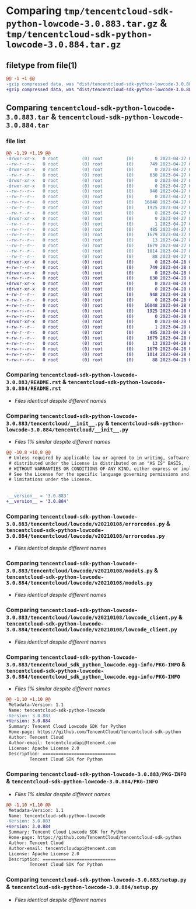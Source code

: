 # Comparing `tmp/tencentcloud-sdk-python-lowcode-3.0.883.tar.gz` & `tmp/tencentcloud-sdk-python-lowcode-3.0.884.tar.gz`

## filetype from file(1)

```diff
@@ -1 +1 @@
-gzip compressed data, was "dist/tencentcloud-sdk-python-lowcode-3.0.883.tar", last modified: Thu Apr 27 00:36:41 2023, max compression
+gzip compressed data, was "dist/tencentcloud-sdk-python-lowcode-3.0.884.tar", last modified: Fri Apr 28 02:27:03 2023, max compression
```

## Comparing `tencentcloud-sdk-python-lowcode-3.0.883.tar` & `tencentcloud-sdk-python-lowcode-3.0.884.tar`

### file list

```diff
@@ -1,19 +1,19 @@
-drwxr-xr-x   0 root         (0) root         (0)        0 2023-04-27 00:36:41.000000 tencentcloud-sdk-python-lowcode-3.0.883/
--rw-r--r--   0 root         (0) root         (0)      749 2023-04-27 00:36:41.000000 tencentcloud-sdk-python-lowcode-3.0.883/README.rst
-drwxr-xr-x   0 root         (0) root         (0)        0 2023-04-27 00:36:41.000000 tencentcloud-sdk-python-lowcode-3.0.883/tencentcloud/
--rw-r--r--   0 root         (0) root         (0)      630 2023-04-27 00:36:41.000000 tencentcloud-sdk-python-lowcode-3.0.883/tencentcloud/__init__.py
-drwxr-xr-x   0 root         (0) root         (0)        0 2023-04-27 00:36:41.000000 tencentcloud-sdk-python-lowcode-3.0.883/tencentcloud/lowcode/
-drwxr-xr-x   0 root         (0) root         (0)        0 2023-04-27 00:36:41.000000 tencentcloud-sdk-python-lowcode-3.0.883/tencentcloud/lowcode/v20210108/
--rw-r--r--   0 root         (0) root         (0)      948 2023-04-27 00:36:41.000000 tencentcloud-sdk-python-lowcode-3.0.883/tencentcloud/lowcode/v20210108/errorcodes.py
--rw-r--r--   0 root         (0) root         (0)        0 2023-04-27 00:36:41.000000 tencentcloud-sdk-python-lowcode-3.0.883/tencentcloud/lowcode/v20210108/__init__.py
--rw-r--r--   0 root         (0) root         (0)    16048 2023-04-27 00:36:41.000000 tencentcloud-sdk-python-lowcode-3.0.883/tencentcloud/lowcode/v20210108/models.py
--rw-r--r--   0 root         (0) root         (0)     1925 2023-04-27 00:36:41.000000 tencentcloud-sdk-python-lowcode-3.0.883/tencentcloud/lowcode/v20210108/lowcode_client.py
--rw-r--r--   0 root         (0) root         (0)        0 2023-04-27 00:36:41.000000 tencentcloud-sdk-python-lowcode-3.0.883/tencentcloud/lowcode/__init__.py
-drwxr-xr-x   0 root         (0) root         (0)        0 2023-04-27 00:36:41.000000 tencentcloud-sdk-python-lowcode-3.0.883/tencentcloud_sdk_python_lowcode.egg-info/
--rw-r--r--   0 root         (0) root         (0)        1 2023-04-27 00:36:41.000000 tencentcloud-sdk-python-lowcode-3.0.883/tencentcloud_sdk_python_lowcode.egg-info/dependency_links.txt
--rw-r--r--   0 root         (0) root         (0)      485 2023-04-27 00:36:41.000000 tencentcloud-sdk-python-lowcode-3.0.883/tencentcloud_sdk_python_lowcode.egg-info/SOURCES.txt
--rw-r--r--   0 root         (0) root         (0)     1679 2023-04-27 00:36:41.000000 tencentcloud-sdk-python-lowcode-3.0.883/tencentcloud_sdk_python_lowcode.egg-info/PKG-INFO
--rw-r--r--   0 root         (0) root         (0)       13 2023-04-27 00:36:41.000000 tencentcloud-sdk-python-lowcode-3.0.883/tencentcloud_sdk_python_lowcode.egg-info/top_level.txt
--rw-r--r--   0 root         (0) root         (0)     1679 2023-04-27 00:36:41.000000 tencentcloud-sdk-python-lowcode-3.0.883/PKG-INFO
--rw-r--r--   0 root         (0) root         (0)     1014 2023-04-27 00:36:41.000000 tencentcloud-sdk-python-lowcode-3.0.883/setup.py
--rw-r--r--   0 root         (0) root         (0)       88 2023-04-27 00:36:41.000000 tencentcloud-sdk-python-lowcode-3.0.883/setup.cfg
+drwxr-xr-x   0 root         (0) root         (0)        0 2023-04-28 02:27:03.000000 tencentcloud-sdk-python-lowcode-3.0.884/
+-rw-r--r--   0 root         (0) root         (0)      749 2023-04-28 02:27:02.000000 tencentcloud-sdk-python-lowcode-3.0.884/README.rst
+drwxr-xr-x   0 root         (0) root         (0)        0 2023-04-28 02:27:03.000000 tencentcloud-sdk-python-lowcode-3.0.884/tencentcloud/
+-rw-r--r--   0 root         (0) root         (0)      630 2023-04-28 02:27:02.000000 tencentcloud-sdk-python-lowcode-3.0.884/tencentcloud/__init__.py
+drwxr-xr-x   0 root         (0) root         (0)        0 2023-04-28 02:27:03.000000 tencentcloud-sdk-python-lowcode-3.0.884/tencentcloud/lowcode/
+drwxr-xr-x   0 root         (0) root         (0)        0 2023-04-28 02:27:03.000000 tencentcloud-sdk-python-lowcode-3.0.884/tencentcloud/lowcode/v20210108/
+-rw-r--r--   0 root         (0) root         (0)      948 2023-04-28 02:27:02.000000 tencentcloud-sdk-python-lowcode-3.0.884/tencentcloud/lowcode/v20210108/errorcodes.py
+-rw-r--r--   0 root         (0) root         (0)        0 2023-04-28 02:27:02.000000 tencentcloud-sdk-python-lowcode-3.0.884/tencentcloud/lowcode/v20210108/__init__.py
+-rw-r--r--   0 root         (0) root         (0)    16048 2023-04-28 02:27:02.000000 tencentcloud-sdk-python-lowcode-3.0.884/tencentcloud/lowcode/v20210108/models.py
+-rw-r--r--   0 root         (0) root         (0)     1925 2023-04-28 02:27:02.000000 tencentcloud-sdk-python-lowcode-3.0.884/tencentcloud/lowcode/v20210108/lowcode_client.py
+-rw-r--r--   0 root         (0) root         (0)        0 2023-04-28 02:27:02.000000 tencentcloud-sdk-python-lowcode-3.0.884/tencentcloud/lowcode/__init__.py
+drwxr-xr-x   0 root         (0) root         (0)        0 2023-04-28 02:27:03.000000 tencentcloud-sdk-python-lowcode-3.0.884/tencentcloud_sdk_python_lowcode.egg-info/
+-rw-r--r--   0 root         (0) root         (0)        1 2023-04-28 02:27:03.000000 tencentcloud-sdk-python-lowcode-3.0.884/tencentcloud_sdk_python_lowcode.egg-info/dependency_links.txt
+-rw-r--r--   0 root         (0) root         (0)      485 2023-04-28 02:27:03.000000 tencentcloud-sdk-python-lowcode-3.0.884/tencentcloud_sdk_python_lowcode.egg-info/SOURCES.txt
+-rw-r--r--   0 root         (0) root         (0)     1679 2023-04-28 02:27:03.000000 tencentcloud-sdk-python-lowcode-3.0.884/tencentcloud_sdk_python_lowcode.egg-info/PKG-INFO
+-rw-r--r--   0 root         (0) root         (0)       13 2023-04-28 02:27:03.000000 tencentcloud-sdk-python-lowcode-3.0.884/tencentcloud_sdk_python_lowcode.egg-info/top_level.txt
+-rw-r--r--   0 root         (0) root         (0)     1679 2023-04-28 02:27:03.000000 tencentcloud-sdk-python-lowcode-3.0.884/PKG-INFO
+-rw-r--r--   0 root         (0) root         (0)     1014 2023-04-28 02:27:02.000000 tencentcloud-sdk-python-lowcode-3.0.884/setup.py
+-rw-r--r--   0 root         (0) root         (0)       88 2023-04-28 02:27:03.000000 tencentcloud-sdk-python-lowcode-3.0.884/setup.cfg
```

### Comparing `tencentcloud-sdk-python-lowcode-3.0.883/README.rst` & `tencentcloud-sdk-python-lowcode-3.0.884/README.rst`

 * *Files identical despite different names*

### Comparing `tencentcloud-sdk-python-lowcode-3.0.883/tencentcloud/__init__.py` & `tencentcloud-sdk-python-lowcode-3.0.884/tencentcloud/__init__.py`

 * *Files 1% similar despite different names*

```diff
@@ -10,8 +10,8 @@
 # Unless required by applicable law or agreed to in writing, software
 # distributed under the License is distributed on an "AS IS" BASIS,
 # WITHOUT WARRANTIES OR CONDITIONS OF ANY KIND, either express or implied.
 # See the License for the specific language governing permissions and
 # limitations under the License.
 
 
-__version__ = '3.0.883'
+__version__ = '3.0.884'
```

### Comparing `tencentcloud-sdk-python-lowcode-3.0.883/tencentcloud/lowcode/v20210108/errorcodes.py` & `tencentcloud-sdk-python-lowcode-3.0.884/tencentcloud/lowcode/v20210108/errorcodes.py`

 * *Files identical despite different names*

### Comparing `tencentcloud-sdk-python-lowcode-3.0.883/tencentcloud/lowcode/v20210108/models.py` & `tencentcloud-sdk-python-lowcode-3.0.884/tencentcloud/lowcode/v20210108/models.py`

 * *Files identical despite different names*

### Comparing `tencentcloud-sdk-python-lowcode-3.0.883/tencentcloud/lowcode/v20210108/lowcode_client.py` & `tencentcloud-sdk-python-lowcode-3.0.884/tencentcloud/lowcode/v20210108/lowcode_client.py`

 * *Files identical despite different names*

### Comparing `tencentcloud-sdk-python-lowcode-3.0.883/tencentcloud_sdk_python_lowcode.egg-info/PKG-INFO` & `tencentcloud-sdk-python-lowcode-3.0.884/tencentcloud_sdk_python_lowcode.egg-info/PKG-INFO`

 * *Files 1% similar despite different names*

```diff
@@ -1,10 +1,10 @@
 Metadata-Version: 1.1
 Name: tencentcloud-sdk-python-lowcode
-Version: 3.0.883
+Version: 3.0.884
 Summary: Tencent Cloud Lowcode SDK for Python
 Home-page: https://github.com/TencentCloud/tencentcloud-sdk-python
 Author: Tencent Cloud
 Author-email: tencentcloudapi@tencent.com
 License: Apache License 2.0
 Description: ============================
         Tencent Cloud SDK for Python
```

### Comparing `tencentcloud-sdk-python-lowcode-3.0.883/PKG-INFO` & `tencentcloud-sdk-python-lowcode-3.0.884/PKG-INFO`

 * *Files 1% similar despite different names*

```diff
@@ -1,10 +1,10 @@
 Metadata-Version: 1.1
 Name: tencentcloud-sdk-python-lowcode
-Version: 3.0.883
+Version: 3.0.884
 Summary: Tencent Cloud Lowcode SDK for Python
 Home-page: https://github.com/TencentCloud/tencentcloud-sdk-python
 Author: Tencent Cloud
 Author-email: tencentcloudapi@tencent.com
 License: Apache License 2.0
 Description: ============================
         Tencent Cloud SDK for Python
```

### Comparing `tencentcloud-sdk-python-lowcode-3.0.883/setup.py` & `tencentcloud-sdk-python-lowcode-3.0.884/setup.py`

 * *Files identical despite different names*

